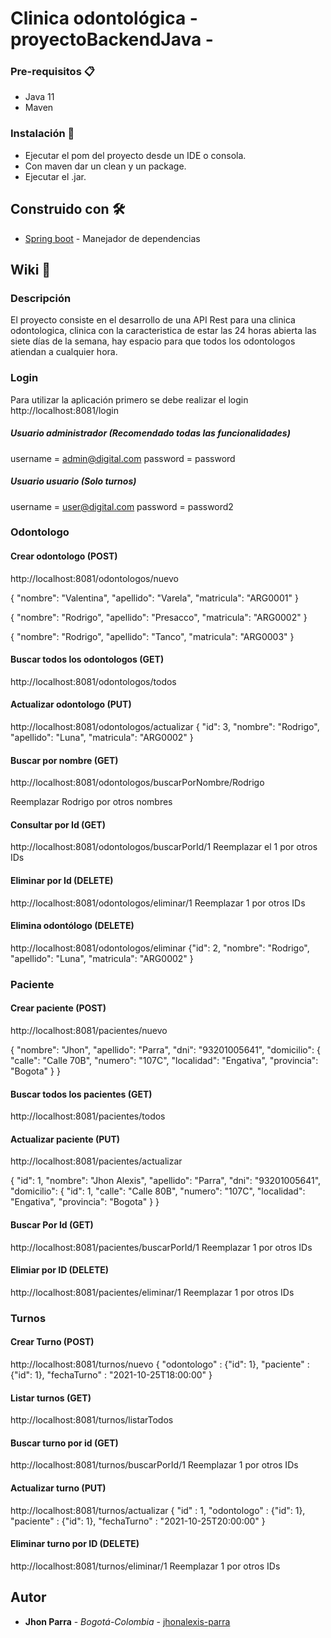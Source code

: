 # Clinica odontológica - proyectoBackendJava - 

### Pre-requisitos 📋

- Java 11
- Maven

### Instalación 🔧

- Ejecutar el pom del proyecto desde un IDE o consola.
- Con maven dar un clean y un package.
- Ejecutar el .jar.

## Construido con 🛠️

* [Spring boot](https://spring.io/) - Manejador de dependencias

## Wiki 📖

### Descripción
El proyecto consiste en el desarrollo de una API Rest para una clinica odontologica, clinica con la caracteristica de estar las 24 horas abierta las siete días de la semana, hay espacio para que todos los odontologos atiendan a cualquier hora.

### Login
Para utilizar la aplicación primero se debe realizar el login
http://localhost:8081/login
##### Usuario administrador (Recomendado todas las funcionalidades)
username = admin@digital.com
password = password 

##### Usuario usuario (Solo turnos)
username = user@digital.com
password = password2

### Odontologo

#### Crear odontologo  (POST)
http://localhost:8081/odontologos/nuevo

{
    "nombre": "Valentina",
    "apellido": "Varela",
    "matricula": "ARG0001"
}

{
    "nombre": "Rodrigo",
    "apellido": "Presacco",
    "matricula": "ARG0002"
}

{
    "nombre": "Rodrigo",
    "apellido": "Tanco",
    "matricula": "ARG0003"
}

#### Buscar todos los odontologos (GET)
http://localhost:8081/odontologos/todos

#### Actualizar odontologo (PUT)
http://localhost:8081/odontologos/actualizar
{
    "id": 3,
    "nombre": "Rodrigo",
    "apellido": "Luna",
    "matricula": "ARG0002"
}

#### Buscar por nombre (GET)
http://localhost:8081/odontologos/buscarPorNombre/Rodrigo

Reemplazar Rodrigo por otros nombres

#### Consultar por Id (GET)
http://localhost:8081/odontologos/buscarPorId/1
Reemplazar el 1 por otros IDs

#### Eliminar por Id (DELETE)
http://localhost:8081/odontologos/eliminar/1
Reemplazar 1 por otros IDs

#### Elimina odontólogo (DELETE)
http://localhost:8081/odontologos/eliminar
{"id": 2,
        "nombre": "Rodrigo",
        "apellido": "Luna",
        "matricula": "ARG0002"
}

### Paciente

#### Crear paciente  (POST)
http://localhost:8081/pacientes/nuevo

{
"nombre": "Jhon",
 "apellido": "Parra",
 "dni": "93201005641",
    "domicilio": {
        "calle": "Calle 70B",
       "numero": "107C",
        "localidad": "Engativa",
        "provincia": "Bogota"
    }
}

#### Buscar todos los pacientes (GET)
http://localhost:8081/pacientes/todos

#### Actualizar paciente (PUT)
http://localhost:8081/pacientes/actualizar

{
  "id": 1,
  "nombre": "Jhon Alexis",
  "apellido": "Parra",
  "dni": "93201005641",
  "domicilio": {
      "id": 1,
      "calle": "Calle 80B",
      "numero": "107C",
    "localidad": "Engativa",
       "provincia": "Bogota"
   }
}

#### Buscar Por Id (GET)
http://localhost:8081/pacientes/buscarPorId/1
Reemplazar 1 por otros IDs

#### Elimiar por ID (DELETE)
http://localhost:8081/pacientes/eliminar/1
Reemplazar 1 por otros IDs

### Turnos

#### Crear Turno  (POST)
http://localhost:8081/turnos/nuevo
{
    "odontologo" : {"id": 1},
    "paciente" : {"id": 1},
    "fechaTurno" : "2021-10-25T18:00:00"
}

#### Listar turnos (GET)
http://localhost:8081/turnos/listarTodos

#### Buscar turno por id (GET)
http://localhost:8081/turnos/buscarPorId/1
Reemplazar 1 por otros IDs

#### Actualizar turno (PUT)
http://localhost:8081/turnos/actualizar
{
    "id" : 1,
    "odontologo" : {"id": 1},
    "paciente" : {"id": 1},
    "fechaTurno" : "2021-10-25T20:00:00"
}

#### Eliminar turno por ID (DELETE)
http://localhost:8081/turnos/eliminar/1
Reemplazar 1 por otros IDs

## Autor

* **Jhon Parra** - *Bogotá-Colombia* - [jhonalexis-parra](https://github.com/jhonalexis-parra)

